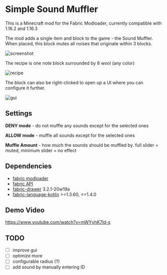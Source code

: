 # Simple Sound Muffler

This is a Minecraft mod for the Fabric Modloader, currently compatible with 1.16.2 and 1.16.3

The mod adds a single item and block to the game - the Sound Muffler. When placed, this block mutes all noises that originate within 3 blocks. 

![screenshot](https://i.imgur.com/KOVbVkZ.png)

The recipe is one note block surrounded by 8 wool (any color)

![recipe](https://i.imgur.com/VExX1rl.png)

The block can also be right-clicked to open up a UI where you can configure it further. 

![gui](https://i.imgur.com/9RNs7nk.png)


## Settings

**DENY mode** - do not muffle any sounds except for the selected ones

**ALLOW mode** - muffle all sounds except for the selected ones

**Muffle Amount** - how much the sounds should be muffled by. full slider = muted, minimum slider = no effect


## Dependencies
 
- [fabric modloader](https://fabricmc.net/use/)
- [fabric API](https://www.curseforge.com/minecraft/mc-mods/fabric-api)
- [fabric-drawer](https://www.curseforge.com/minecraft/mc-mods/fabric-drawer) 3.2.1-20w19a
- [fabric-language-kotlin](https://github.com/FabricMC/fabric-language-kotlin) >=1.3.60, <=1.4.0


## Demo Video

https://www.youtube.com/watch?v=mWYyhK7ld-s

## TODO

- [ ] improve gui
- [ ] optimize more
- [ ] configurable radius (?)
- [ ] add sound by manually entering ID
